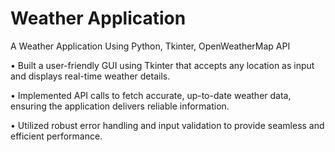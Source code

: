 # Weather Application
A Weather Application Using Python, Tkinter, OpenWeatherMap API 

• Built a user-friendly GUI using Tkinter that accepts any location as input and displays real-time weather details. 

• Implemented API calls to fetch accurate, up-to-date weather data, ensuring the application delivers reliable information. 

• Utilized robust error handling and input validation to provide seamless and efficient performance.

